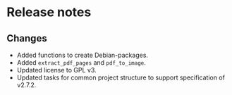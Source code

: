 # Release notes

## Changes

- Added functions to create Debian-packages.
- Added `extract_pdf_pages` and `pdf_to_image`.
- Updated license to GPL v3.
- Updated tasks for common project structure to support specification of v2.7.2.